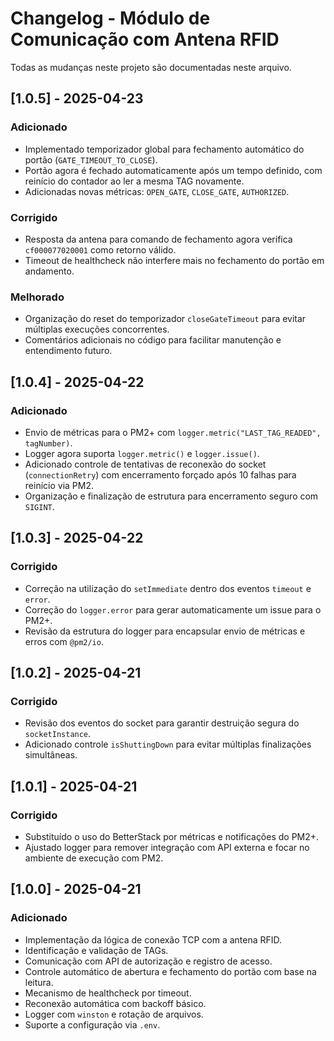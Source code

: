 # Changelog - Módulo de Comunicação com Antena RFID

Todas as mudanças neste projeto são documentadas neste arquivo.

## [1.0.5] - 2025-04-23
### Adicionado
- Implementado temporizador global para fechamento automático do portão (`GATE_TIMEOUT_TO_CLOSE`).
- Portão agora é fechado automaticamente após um tempo definido, com reinício do contador ao ler a mesma TAG novamente.
- Adicionadas novas métricas: `OPEN_GATE`, `CLOSE_GATE`, `AUTHORIZED`.

### Corrigido
- Resposta da antena para comando de fechamento agora verifica `cf000077020001` como retorno válido.
- Timeout de healthcheck não interfere mais no fechamento do portão em andamento.

### Melhorado
- Organização do reset do temporizador `closeGateTimeout` para evitar múltiplas execuções concorrentes.
- Comentários adicionais no código para facilitar manutenção e entendimento futuro.

## [1.0.4] - 2025-04-22
### Adicionado
- Envio de métricas para o PM2+ com `logger.metric("LAST_TAG_READED", tagNumber)`.
- Logger agora suporta `logger.metric()` e `logger.issue()`.
- Adicionado controle de tentativas de reconexão do socket (`connectionRetry`) com encerramento forçado após 10 falhas para reinício via PM2.
- Organização e finalização de estrutura para encerramento seguro com `SIGINT`.

## [1.0.3] - 2025-04-22
### Corrigido
- Correção na utilização do `setImmediate` dentro dos eventos `timeout` e `error`.
- Correção do `logger.error` para gerar automaticamente um issue para o PM2+.
- Revisão da estrutura do logger para encapsular envio de métricas e erros com `@pm2/io`.

## [1.0.2] - 2025-04-21
### Corrigido
- Revisão dos eventos do socket para garantir destruição segura do `socketInstance`.
- Adicionado controle `isShuttingDown` para evitar múltiplas finalizações simultâneas.

## [1.0.1] - 2025-04-21
### Corrigido
- Substituído o uso do BetterStack por métricas e notificações do PM2+.
- Ajustado logger para remover integração com API externa e focar no ambiente de execução com PM2.

## [1.0.0] - 2025-04-21
### Adicionado
- Implementação da lógica de conexão TCP com a antena RFID.
- Identificação e validação de TAGs.
- Comunicação com API de autorização e registro de acesso.
- Controle automático de abertura e fechamento do portão com base na leitura.
- Mecanismo de healthcheck por timeout.
- Reconexão automática com backoff básico.
- Logger com `winston` e rotação de arquivos.
- Suporte a configuração via `.env`.
